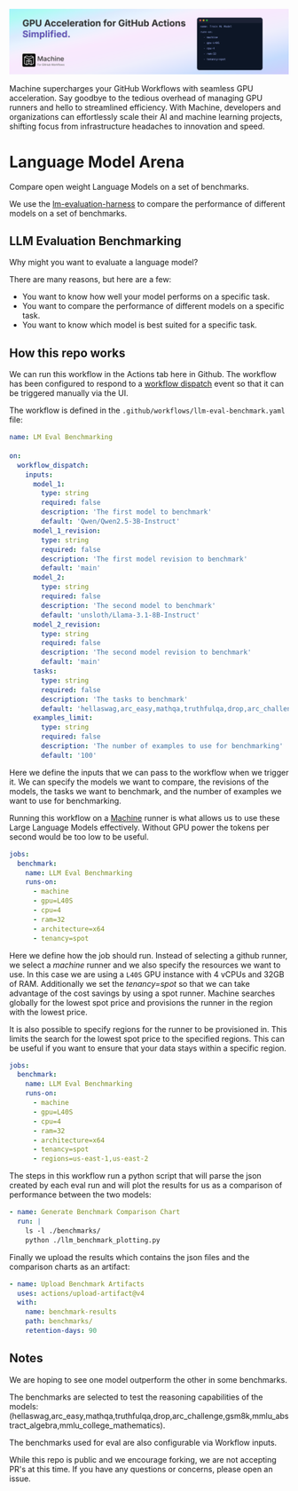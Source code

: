 [![Machine](./docs/github-repo-banner.svg)](https://machine.dev/)

Machine supercharges your GitHub Workflows with seamless GPU acceleration. Say goodbye to
the tedious overhead of managing GPU runners and hello to streamlined efficiency. With Machine,
developers and organizations can effortlessly scale their AI and machine learning projects,
shifting focus from infrastructure headaches to innovation and speed.


# Language Model Arena

Compare open weight Language Models on a set of benchmarks.

We use the [lm-evaluation-harness](https://github.com/EleutherAI/lm-evaluation-harness)
to compare the performance of different models on a set of benchmarks.

## LLM Evaluation Benchmarking

Why might you want to evaluate a language model?
 
There are many reasons, but here are a few:

- You want to know how well your model performs on a specific task.
- You want to compare the performance of different models on a specific task.
- You want to know which model is best suited for a specific task.


## How this repo works

We can run this workflow in the Actions tab here in Github. The workflow has been configured 
to respond to a [workflow dispatch](https://docs.github.com/en/actions/writing-workflows/choosing-when-your-workflow-runs/events-that-trigger-workflows#workflow_dispatch)
event so that it can be triggered manually via the UI.

The workflow is defined in the `.github/workflows/llm-eval-benchmark.yaml` file:

```yaml
name: LM Eval Benchmarking

on:
  workflow_dispatch:
    inputs:
      model_1:
        type: string
        required: false
        description: 'The first model to benchmark'
        default: 'Qwen/Qwen2.5-3B-Instruct'
      model_1_revision:
        type: string
        required: false
        description: 'The first model revision to benchmark'
        default: 'main'
      model_2:
        type: string
        required: false
        description: 'The second model to benchmark'
        default: 'unsloth/Llama-3.1-8B-Instruct'
      model_2_revision:
        type: string
        required: false
        description: 'The second model revision to benchmark'
        default: 'main'
      tasks:
        type: string
        required: false
        description: 'The tasks to benchmark'
        default: 'hellaswag,arc_easy,mathqa,truthfulqa,drop,arc_challenge,gsm8k,mmlu_abstract_algebra,mmlu_college_mathematics'
      examples_limit:
        type: string
        required: false
        description: 'The number of examples to use for benchmarking'
        default: '100'
```

Here we define the inputs that we can pass to the workflow when we trigger it. We can specify the models
we want to compare, the revisions of the models, the tasks we want to benchmark, and the number of examples
we want to use for benchmarking.

Running this workflow on a [Machine](https://machine.dev/) runner is what allows us to use
these Large Language Models effectively. Without GPU power the tokens per second would be
too low to be useful.

```yaml
jobs:
  benchmark:
    name: LLM Eval Benchmarking
    runs-on:
      - machine
      - gpu=L40S
      - cpu=4
      - ram=32
      - architecture=x64
      - tenancy=spot
```

Here we define how the job should run. Instead of selecting a github runner, we select a _machine_ runner
and we also specify the resources we want to use. In this case we are using a `L40S` GPU instance with 4 vCPUs
and 32GB of RAM. Additionally we set the _tenancy=spot_ so that we can take advantage of the cost savings
by using a spot runner. Machine searches globally for the lowest spot price and provisions the runner
in the region with the lowest price.

It is also possible to specify regions for the runner to be provisioned in. This limits the
search for the lowest spot price to the specified regions. This can be useful if you want to
ensure that your data stays within a specific region.

```yaml
jobs:
  benchmark:
    name: LLM Eval Benchmarking
    runs-on:
      - machine
      - gpu=L40S
      - cpu=4
      - ram=32
      - architecture=x64
      - tenancy=spot
      - regions=us-east-1,us-east-2
```

The steps in this workflow run a python script that will parse the json created by each
eval run and will plot the results for us as a comparison of performance between the two
models:

```yaml
- name: Generate Benchmark Comparison Chart
  run: |
    ls -l ./benchmarks/
    python ./llm_benchmark_plotting.py
```

Finally we upload the results which contains the json files and the comparison charts as an
artifact:

```yaml
- name: Upload Benchmark Artifacts
  uses: actions/upload-artifact@v4
  with:
    name: benchmark-results
    path: benchmarks/
    retention-days: 90
```

## Notes
We are hoping to see one model outperform the other in some benchmarks.

The benchmarks are selected to test the reasoning capabilities of the models: (hellaswag,arc_easy,mathqa,truthfulqa,drop,arc_challenge,gsm8k,mmlu_abstract_algebra,mmlu_college_mathematics).

The benchmarks used for eval are also configurable via Workflow inputs.

While this repo is public and we encourage forking, we are not accepting PR's at this time.
If you have any questions or concerns, please open an issue.
